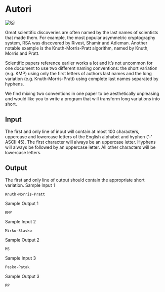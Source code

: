 # Autori 

[![:cat:](https://open.kattis.com/favicon)](https://open.kattis.com/problems/autori)

Great scientific discoveries are often named by the last names of scientists that made them. For example, the most popular asymmetric cryptography system, RSA was discovered by Rivest, Shamir and Adleman. Another notable example is the Knuth-Morris-Pratt algorithm, named by Knuth, Morris and Pratt.

Scientific papers reference earlier works a lot and it’s not uncommon for one document to use two different naming conventions: the short variation (e.g. KMP) using only the first letters of authors last names and the long variation (e.g. Knuth-Morris-Pratt) using complete last names separated by hyphens.

We find mixing two conventions in one paper to be aesthetically unpleasing and would like you to write a program that will transform long variations into short.

## Input

The first and only line of input will contain at most $100$ characters, uppercase and lowercase letters of the English alphabet and hyphen (‘-’ ASCII $45$). The first character will always be an uppercase letter. Hyphens will always be followed by an uppercase letter. All other characters will be lowercase letters.

## Output

The first and only line of output should contain the appropriate short variation.
Sample Input 1
```
Knuth-Morris-Pratt
```
Sample Output 1
```
KMP
```

Sample Input 2
```
Mirko-Slavko
```
Sample Output 2
```
MS
```
Sample Input 3
```
Pasko-Patak
```

Sample Output 3
```
PP
```
